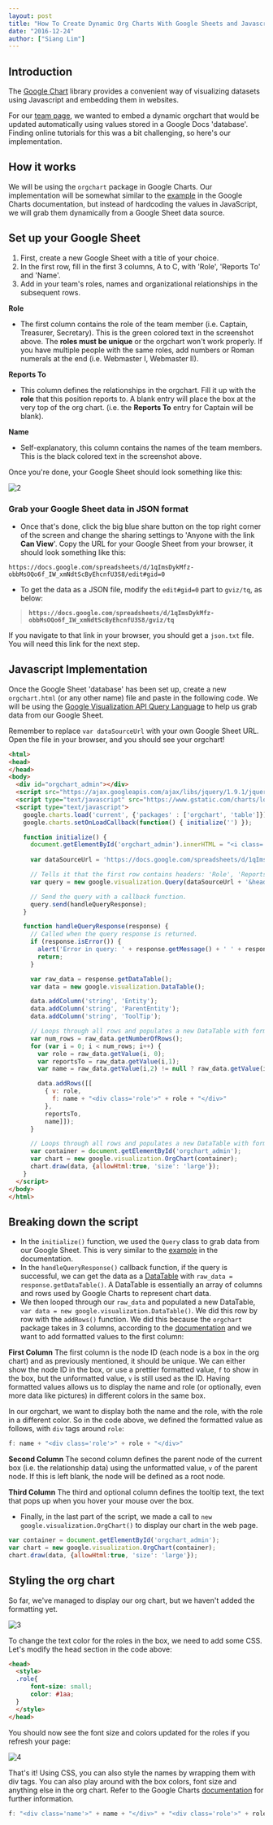 ```yaml
---
layout: post
title: "How To Create Dynamic Org Charts With Google Sheets and Javascript"
date: "2016-12-24"
author: ["Siang Lim"]
---
```


## Introduction
The [Google Chart](https://developers.google.com/chart/interactive/docs/) library provides a convenient way of visualizing datasets using Javascript and embedding them in websites.

For our [team page](/team/), we wanted to embed a dynamic orgchart that would be updated automatically using values stored in a Google Docs 'database'. Finding online tutorials for this was a bit challenging, so here's our implementation.

## How it works
We will be using the `orgchart` package in Google Charts. Our implementation will be somewhat similar to the [example](https://developers.google.com/chart/interactive/docs/gallery/orgchart) in the Google Charts documentation, but instead of hardcoding the values in JavaScript, we will grab them dynamically from a Google Sheet data source.

## Set up your Google Sheet
1. First, create a new Google Sheet with a title of your choice.
2. In the first row, fill in the first 3 columns, A to C, with 'Role', 'Reports To' and 'Name'.
3. Add in your team's roles, names and organizational relationships in the subsequent rows.

**Role**

- The first column contains the role of the team member (i.e. Captain, Treasurer, Secretary). This is the green colored text in the screenshot above. The **roles must be unique** or the orgchart won't work properly. If you have multiple people with the same roles, add numbers or Roman numerals at the end (i.e. Webmaster I, Webmaster II).

**Reports To**

- This column defines the relationships in the orgchart. Fill it up with the **role** that this position reports to. A blank entry will place the box at the very top of the org chart. (i.e. the **Reports To** entry for Captain will be blank). 

**Name**

- Self-explanatory, this column contains the names of the team members. This is the black colored text in the screenshot above.

Once you're done, your Google Sheet should look something like this:

<img src="/assets/images/blog/orgcharts/2.png" alt="2">

### Grab your Google Sheet data in JSON format
- Once that's done, click the big blue share button on the top right corner of the screen and change the sharing settings to 'Anyone with the link **Can View**'. Copy the URL for your Google Sheet from your browser, it should look something like this:

`https://docs.google.com/spreadsheets/d/1qImsDykMfz-obbMsOQo6f_IW_xmNdtScByEhcnfU3S8/edit#gid=0`

- To get the data as a JSON file, modify the `edit#gid=0` part to `gviz/tq`, as below:

> **`https://docs.google.com/spreadsheets/d/1qImsDykMfz-obbMsOQo6f_IW_xmNdtScByEhcnfU3S8/gviz/tq`**  

If you navigate to that link in your browser, you should get a `json.txt` file. You will need this link for the next step.


## Javascript Implementation
Once the Google Sheet 'database' has been set up, create a new `orgchart.html` (or any other name) file and paste in the following code. We will be using the [Google Visualization API Query Language](https://developers.google.com/chart/interactive/docs/reference#queryobjects) to help us grab data from our Google Sheet.

Remember to replace `var dataSourceUrl` with your own Google Sheet URL. Open the file in your browser, and you should see your orgchart!

```html
<html>
<head>
</head>
<body>
  <div id="orgchart_admin"></div>
  <script src="https://ajax.googleapis.com/ajax/libs/jquery/1.9.1/jquery.min.js"></script>
  <script type="text/javascript" src="https://www.gstatic.com/charts/loader.js"></script>
  <script type="text/javascript">
    google.charts.load('current', {'packages' : ['orgchart', 'table']});
    google.charts.setOnLoadCallback(function() { initialize('') });

    function initialize() {
      document.getElementById('orgchart_admin').innerHTML = "<i class='fa fa-spinner fa-spin fa-3x fa-fw'></i>";
      
      var dataSourceUrl = 'https://docs.google.com/spreadsheets/d/1qImsDykMfz-obbMsOQo6f_IW_xmNdtScByEhcnfU3S8/gviz/tq?';

      // Tells it that the first row contains headers: 'Role', 'Reports To', 'Name'
      var query = new google.visualization.Query(dataSourceUrl + '&headers=1');

      // Send the query with a callback function.
      query.send(handleQueryResponse);
    }

    function handleQueryResponse(response) {
      // Called when the query response is returned.
      if (response.isError()) {
        alert('Error in query: ' + response.getMessage() + ' ' + response.getDetailedMessage());
        return;
      }

      var raw_data = response.getDataTable();
      var data = new google.visualization.DataTable();

      data.addColumn('string', 'Entity');
      data.addColumn('string', 'ParentEntity');
      data.addColumn('string', 'ToolTip');

      // Loops through all rows and populates a new DataTable with formatted values for the orgchart
      var num_rows = raw_data.getNumberOfRows();
      for (var i = 0; i < num_rows; i++) {
        var role = raw_data.getValue(i, 0);
        var reportsTo = raw_data.getValue(i,1);
        var name = raw_data.getValue(i,2) != null ? raw_data.getValue(i,2) : '';

        data.addRows([[
          { v: role,
            f: name + "<div class='role'>" + role + "</div>"
          }, 
          reportsTo, 
          name]]);
      }

      // Loops through all rows and populates a new DataTable with formatted values for the orgchart
      var container = document.getElementById('orgchart_admin');
      var chart = new google.visualization.OrgChart(container);
      chart.draw(data, {allowHtml:true, 'size': 'large'});
    }      
  </script>
</body>
</html>
```

## Breaking down the script
- In the `initialize()` function, we used the `Query` class to grab data from our Google Sheet. This is very similar to the [example](https://developers.google.com/chart/interactive/docs/spreadsheets) in the documentation.
- In the `handleQueryResponse()` callback function, if the query is successful, we can get the data as a [DataTable](https://developers.google.com/chart/interactive/docs/datatables_dataviews) with `raw_data = response.getDataTable()`. A DataTable is essentially an array of columns and rows used by Google Charts to represent chart data.
- We then looped through our `raw_data` and populated a new DataTable, `var data = new google.visualization.DataTable()`. We did this row by row with the `addRows()` function. We did this because the `orgchart` package takes in 3 columns, according to the [documentation](https://developers.google.com/chart/interactive/docs/gallery/orgchart) and we want to add formatted values to the first column:

**First Column**
The first column is the node ID (each node is a box in the org chart) and as previously mentioned, it should be unique. We can either show the node ID in the box, or use a prettier formatted value, `f` to show in the box, but the unformatted value, `v` is still used as the ID. Having formatted values allows us to display the name and role (or optionally, even more data like pictures) in different colors in the same box.

In our orgchart, we want to display both the name and the role, with the role in a different color. So in the code above, we defined the formatted value as follows, with `div` tags around `role`:

```javascript
f: name + "<div class='role'>" + role + "</div>"
```

**Second Column**
The second column defines the parent node of the current box (i.e. the relationship data) using the unformatted value, `v` of the parent node. If this is left blank, the node will be defined as a root node.

**Third Column**
The third and optional column defines the tooltip text, the text that pops up when you hover your mouse over the box.

- Finally, in the last part of the script, we made a call to `new google.visualization.OrgChart()` to display our chart in the web page.

```javascript
var container = document.getElementById('orgchart_admin');
var chart = new google.visualization.OrgChart(container);
chart.draw(data, {allowHtml:true, 'size': 'large'});
```

## Styling the org chart

So far, we've managed to display our org chart, but we haven't added the formatting yet. 

<img src="/assets/images/blog/orgcharts/3.png" alt="3">

To change the text color for the roles in the box, we need to add some CSS. Let's modify the head section in the code above:

```html
<head>
  <style>
  .role{
      font-size: small;
      color: #1aa;
  }   
  </style>
</head>
```

You should now see the font size and colors updated for the roles if you refresh your page:

<img src="/assets/images/blog/orgcharts/4.png" alt="4">

That's it! Using CSS, you can also style the names by wrapping them with div tags. You can also play around with the box colors, font size and anything else in the org chart. Refer to the Google Charts [documentation](https://developers.google.com/chart/interactive/docs/gallery/orgchart) for further information.  

```javascript
f: "<div class='name'>" + name + "</div>" + "<div class='role'>" + role + "</div>"
```
